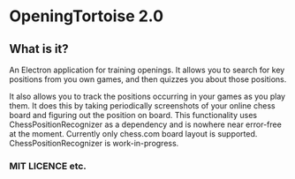 # OpeningTortoise 2.0

## What is it?

An Electron application for training openings. It allows you to search for key positions from you own games, and then quizzes you about those positions. 

It also allows you to track the positions occurring in your games as you play them. It does this
by taking periodically screenshots of your online chess board and figuring out the position on board.
This functionality uses ChessPositionRecognizer as a dependency and is nowhere near error-free at the moment.
Currently only chess.com board layout is supported. ChessPositionRecognizer is work-in-progress.

### MIT LICENCE etc.